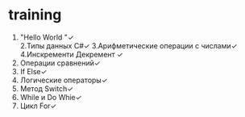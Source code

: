 # training
1. "Hello World "✓  
2.Типы данных C#✓
3.Арифметические операции с числами✓
4.Инскременти Декремент ✓
5. Операции сравнений✓
6. If Else✓
7. Логические операторы✓
8. Метод Switch✓
9. While  и Do Whie✓
10. Цикл For✓
